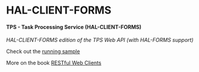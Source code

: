 # HAL-CLIENT-FORMS

#### TPS - Task Processing Service (HAL-CLIENT-FORMS)

*HAL-CLIENT-FORMS edition of the TPS Web API (with HAL-FORMS support)*

Check out the [running sample](http://rwcbook08.up.railway.app/files/hal-client.html)

More on the book [RESTful Web Clients](http://shop.oreilly.com/product/0636920037958.do)
